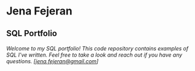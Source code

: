 # **Jena Fejeran**
## SQL Portfolio
###### Welcome to my SQL portfolio! This code repository contains examples of SQL I've written. Feel free to take a look and reach out if you have any questions. [jena.fejeran@gmail.com]
